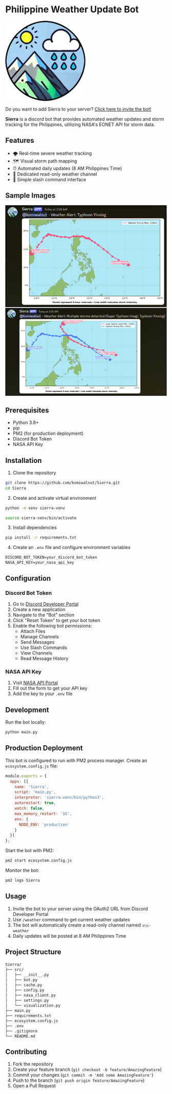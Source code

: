 # Philippine Weather Update Bot

<img src="images/Sierra.png" alt="Sierra's picture" width="250"/>

Do you want to add Sierra to your server? [Click here to invite the bot!](https://discord.com/oauth2/authorize?client_id=1310593510461935628)

**Sierra** is a discord bot that provides automated weather updates and storm tracking for the Philippines, utilizing NASA's EONET API for storm data.

## Features

- 🌪️ Real-time severe weather tracking
- 🗺️ Visual storm path mapping
- ⏰ Automated daily updates (8 AM Philippines Time)
- 📢 Dedicated read-only weather channel
- 🔄 Simple slash command interface

## Sample Images

<img src="images/sample-update.png" alt="Sierra's picture" width="550"/>
<img src="images/sample-update2.png" alt="Sierra's picture" width="550"/>

## Prerequisites

- Python 3.8+
- pip
- PM2 (for production deployment)
- Discord Bot Token
- NASA API Key

## Installation

1. Clone the repository
```bash
git clone https://github.com/komiwalnut/Sierra.git
cd Sierra
```

2. Create and activate virtual environment
```bash
python -m venv sierra-venv
```
```bash
source sierra-venv/bin/activate
```

3. Install dependencies
```bash
pip install -r requirements.txt
```

4. Create an `.env` file and configure environment variables
```env
DISCORD_BOT_TOKEN=your_discord_bot_token
NASA_API_KEY=your_nasa_api_key
```

## Configuration

### Discord Bot Token
1. Go to [Discord Developer Portal](https://discord.com/developers/applications)
2. Create a new application
3. Navigate to the "Bot" section
4. Click "Reset Token" to get your bot token
5. Enable the following bot permissions:
   - Attach Files
   - Manage Channels
   - Send Messages
   - Use Slash Commands
   - View Channels
   - Read Message History

### NASA API Key
1. Visit [NASA API Portal](https://api.nasa.gov/)
2. Fill out the form to get your API key
3. Add the key to your `.env` file

## Development

Run the bot locally:
```bash
python main.py
```

## Production Deployment

This bot is configured to run with PM2 process manager. Create an `ecosystem.config.js` file:

```javascript
module.exports = {
  apps: [{
    name: 'Sierra',
    script: 'main.py',
    interpreter: 'sierra-venv/bin/python3',
    autorestart: true,
    watch: false,
    max_memory_restart: '1G',
    env: {
      NODE_ENV: 'production'
    }
  }]
};
```

Start the bot with PM2:
```bash
pm2 start ecosystem.config.js
```

Monitor the bot:
```bash
pm2 logs Sierra
```

## Usage

1. Invite the bot to your server using the OAuth2 URL from Discord Developer Portal
2. Use `/weather` command to get current weather updates
3. The bot will automatically create a read-only channel named `🇵🇭-weather`
4. Daily updates will be posted at 8 AM Philippines Time

## Project Structure
```
Sierra/
├── src/
│   ├── __init__.py
│   ├── bot.py            
│   ├── cache.py          
│   ├── config.py
│   ├── nasa_client.py    
│   ├── settings.py  
│   └── visualization.py         
├── main.py
├── requirements.txt
├── ecosystem.config.js
├── .env
├── .gitignore
└── README.md
```

## Contributing

1. Fork the repository
2. Create your feature branch (`git checkout -b feature/AmazingFeature`)
3. Commit your changes (`git commit -m 'Add some AmazingFeature'`)
4. Push to the branch (`git push origin feature/AmazingFeature`)
5. Open a Pull Request
